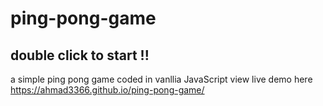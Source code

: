 # ping-pong-game
## double click to start !!
a simple ping pong game coded in vanllia JavaScript
view live demo here https://ahmad3366.github.io/ping-pong-game/
